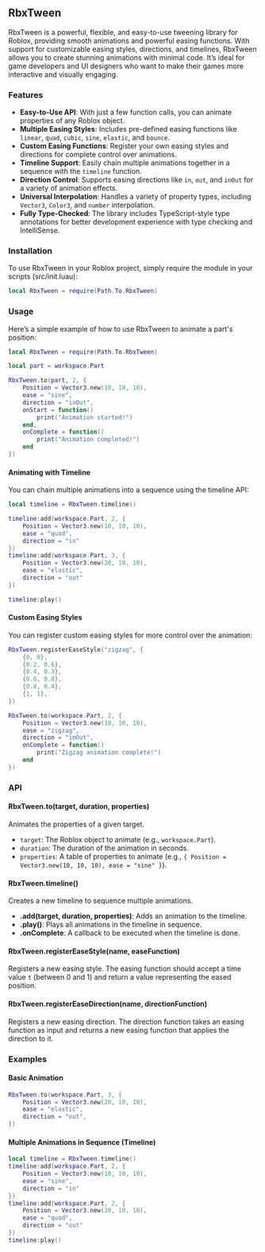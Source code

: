 ## **RbxTween**

RbxTween is a powerful, flexible, and easy-to-use tweening library for Roblox, providing smooth animations and powerful easing functions. With support for customizable easing styles, directions, and timelines, RbxTween allows you to create stunning animations with minimal code. It’s ideal for game developers and UI designers who want to make their games more interactive and visually engaging.

### **Features**

- **Easy-to-Use API**: With just a few function calls, you can animate properties of any Roblox object.
- **Multiple Easing Styles**: Includes pre-defined easing functions like `linear`, `quad`, `cubic`, `sine`, `elastic`, and `bounce`.
- **Custom Easing Functions**: Register your own easing styles and directions for complete control over animations.
- **Timeline Support**: Easily chain multiple animations together in a sequence with the `timeline` function.
- **Direction Control**: Supports easing directions like `in`, `out`, and `inOut` for a variety of animation effects.
- **Universal Interpolation**: Handles a variety of property types, including `Vector3`, `Color3`, and `number` interpolation.
- **Fully Type-Checked**: The library includes TypeScript-style type annotations for better development experience with type checking and IntelliSense.

### **Installation**

To use RbxTween in your Roblox project, simply require the module in your scripts (src/init.luau):

```lua
local RbxTween = require(Path.To.RbxTween)
```

### **Usage**

Here’s a simple example of how to use RbxTween to animate a part's position:

```lua
local RbxTween = require(Path.To.RbxTween)

local part = workspace.Part

RbxTween.to(part, 2, {
    Position = Vector3.new(10, 10, 10),
    ease = "sine",
    direction = "inOut",
    onStart = function() 
        print("Animation started!")
    end,
    onComplete = function() 
        print("Animation completed!")
    end
})
```

#### **Animating with Timeline**

You can chain multiple animations into a sequence using the timeline API:

```lua
local timeline = RbxTween.timeline()

timeline:add(workspace.Part, 2, {
    Position = Vector3.new(10, 10, 10),
    ease = "quad",
    direction = "in"
})
timeline:add(workspace.Part, 3, {
    Position = Vector3.new(20, 10, 10),
    ease = "elastic",
    direction = "out"
})

timeline:play()
```

#### **Custom Easing Styles**

You can register custom easing styles for more control over the animation:

```lua
RbxTween.registerEaseStyle("zigzag", {
    {0, 0},
    {0.2, 0.6},
    {0.4, 0.3},
    {0.6, 0.8},
    {0.8, 0.4},
    {1, 1},
})

RbxTween.to(workspace.Part, 2, {
    Position = Vector3.new(10, 10, 10),
    ease = "zigzag",
    direction = "inOut",
    onComplete = function() 
        print("Zigzag animation complete!")
    end
})
```

### **API**

#### **RbxTween.to(target, duration, properties)**

Animates the properties of a given target.

- `target`: The Roblox object to animate (e.g., `workspace.Part`).
- `duration`: The duration of the animation in seconds.
- `properties`: A table of properties to animate (e.g., `{ Position = Vector3.new(10, 10, 10), ease = "sine" }`).

#### **RbxTween.timeline()**

Creates a new timeline to sequence multiple animations.

- **.add(target, duration, properties)**: Adds an animation to the timeline.
- **.play()**: Plays all animations in the timeline in sequence.
- **.onComplete**: A callback to be executed when the timeline is done.

#### **RbxTween.registerEaseStyle(name, easeFunction)**

Registers a new easing style. The easing function should accept a time value `t` (between 0 and 1) and return a value representing the eased position.

#### **RbxTween.registerEaseDirection(name, directionFunction)**

Registers a new easing direction. The direction function takes an easing function as input and returns a new easing function that applies the direction to it.

### **Examples**

#### **Basic Animation**
```lua
RbxTween.to(workspace.Part, 3, {
    Position = Vector3.new(20, 10, 10),
    ease = "elastic",
    direction = "out",
})
```

#### **Multiple Animations in Sequence (Timeline)**
```lua
local timeline = RbxTween.timeline()
timeline:add(workspace.Part, 2, {
    Position = Vector3.new(10, 10, 10),
    ease = "sine",
    direction = "in"
})
timeline:add(workspace.Part, 2, {
    Position = Vector3.new(20, 10, 10),
    ease = "quad",
    direction = "out"
})
timeline:play()
```

